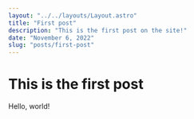 ```yaml
---
layout: "../../layouts/Layout.astro"
title: "First post"
description: "This is the first post on the site!"
date: "November 6, 2022"
slug: "posts/first-post"
---
```


# This is the first post

Hello, world!
